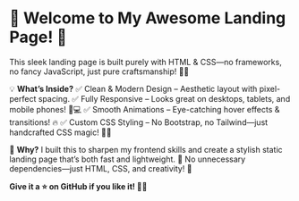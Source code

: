 # 🚀 Welcome to My Awesome Landing Page! 🌟

This sleek landing page is built purely with HTML & CSS—no frameworks, no fancy JavaScript, just pure craftsmanship! 🎨✨

💡 **What’s Inside?**
✅ Clean & Modern Design – Aesthetic layout with pixel-perfect spacing.
✅ Fully Responsive – Looks great on desktops, tablets, and mobile phones! 📱💻
✅ Smooth Animations – Eye-catching hover effects & transitions! 🔥
✅ Custom CSS Styling – No Bootstrap, no Tailwind—just handcrafted CSS magic! 🎩✨

📌 **Why?**
I built this to sharpen my frontend skills and create a stylish static landing page that’s both fast and lightweight. 💨 No unnecessary dependencies—just HTML, CSS, and creativity! 🚀

**Give it a ⭐ on GitHub if you like it! 🤩✨**
